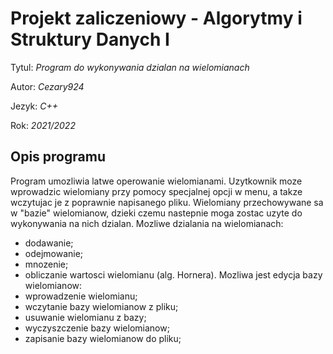 # Projekt zaliczeniowy - Algorytmy i Struktury Danych I

Tytul: _Program do wykonywania dzialan na wielomianach_

Autor: _Cezary924_

Jezyk: _C++_

Rok: _2021/2022_


## Opis programu

Program umozliwia latwe operowanie wielomianami. 
Uzytkownik moze wprowadzic wielomiany przy pomocy specjalnej 
opcji w menu, a takze wczytujac je z poprawnie napisanego pliku. 
Wielomiany przechowywane sa w "bazie" wielomianow, dzieki 
czemu nastepnie moga zostac uzyte do wykonywania na nich dzialan.
Mozliwe dzialania na wielomianach: 
- dodawanie;
- odejmowanie;
- mnozenie;
- obliczanie wartosci wielomianu (alg. Hornera).
Mozliwa jest edycja bazy wielomianow: 
- wprowadzenie wielomianu;
- wczytanie bazy wielomianow z pliku;
- usuwanie wielomianu z bazy;
- wyczyszczenie bazy wielomianow;
- zapisanie bazy wielomianow do pliku;
